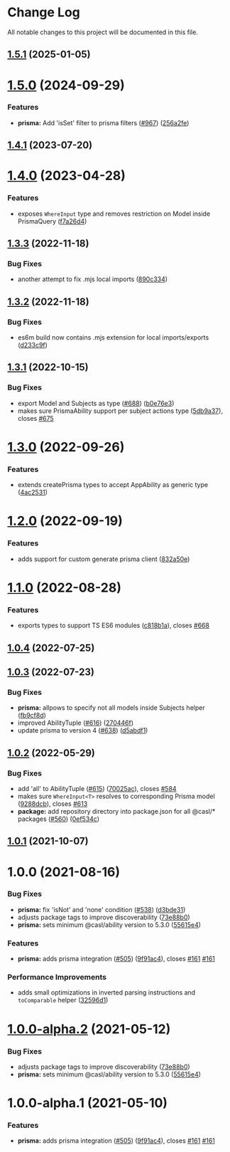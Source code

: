 # Change Log

All notable changes to this project will be documented in this file.

## [1.5.1](https://github.com/stalniy/casl/compare/@casl/prisma@1.5.0...@casl/prisma@1.5.1) (2025-01-05)

# [1.5.0](https://github.com/stalniy/casl/compare/@casl/prisma@1.4.1...@casl/prisma@1.5.0) (2024-09-29)


### Features

* **prisma:** Add 'isSet' filter to prisma filters ([#967](https://github.com/stalniy/casl/issues/967)) ([256a2fe](https://github.com/stalniy/casl/commit/256a2fe170b3dcad9869cc2b17d895fdb1b8e6dc))

## [1.4.1](https://github.com/stalniy/casl/compare/@casl/prisma@1.4.0...@casl/prisma@1.4.1) (2023-07-20)

# [1.4.0](https://github.com/stalniy/casl/compare/@casl/prisma@1.3.3...@casl/prisma@1.4.0) (2023-04-28)


### Features

* exposes `WhereInput` type and removes restriction on Model inside PrismaQuery ([f7a26d4](https://github.com/stalniy/casl/commit/f7a26d424c96c4e0bd99c44952f60ef37f8fd882))

## [1.3.3](https://github.com/stalniy/casl/compare/@casl/prisma@1.3.2...@casl/prisma@1.3.3) (2022-11-18)


### Bug Fixes

* another attempt to fix .mjs local imports ([890c334](https://github.com/stalniy/casl/commit/890c3341acf52e8b1c55eb6450841d02133226e1))

## [1.3.2](https://github.com/stalniy/casl/compare/@casl/prisma@1.3.1...@casl/prisma@1.3.2) (2022-11-18)


### Bug Fixes

* es6m build now contains .mjs extension for local imports/exports ([d233c9f](https://github.com/stalniy/casl/commit/d233c9fecdb762b2b454d8e9375805633d9e35fe))

## [1.3.1](https://github.com/stalniy/casl/compare/@casl/prisma@1.3.0...@casl/prisma@1.3.1) (2022-10-15)


### Bug Fixes

* export Model and Subjects as type ([#688](https://github.com/stalniy/casl/issues/688)) ([b0e76e3](https://github.com/stalniy/casl/commit/b0e76e3e667ea639ca94101ce0930bbd784fd60f))
* makes sure PrismaAbility support per subject actions type ([5db9a37](https://github.com/stalniy/casl/commit/5db9a3758f444ac40b957f5bb20821d43a830b8e)), closes [#675](https://github.com/stalniy/casl/issues/675)

# [1.3.0](https://github.com/stalniy/casl/compare/@casl/prisma@1.2.0...@casl/prisma@1.3.0) (2022-09-26)


### Features

* extends createPrisma types to accept AppAbility as generic type ([4ac2531](https://github.com/stalniy/casl/commit/4ac25319ad08c5a1731706a0b7be6eae2a46005f))

# [1.2.0](https://github.com/stalniy/casl/compare/@casl/prisma@1.1.0...@casl/prisma@1.2.0) (2022-09-19)


### Features

* adds support for custom generate prisma client ([832a50e](https://github.com/stalniy/casl/commit/832a50e532afcf32c19f3696958d25d300bd08bd))

# [1.1.0](https://github.com/stalniy/casl/compare/@casl/prisma@1.0.4...@casl/prisma@1.1.0) (2022-08-28)


### Features

* exports types to support TS ES6 modules ([c818b1a](https://github.com/stalniy/casl/commit/c818b1a84cee6dc2ad78be72db4d1afe0f95b3f1)), closes [#668](https://github.com/stalniy/casl/issues/668)

## [1.0.4](https://github.com/stalniy/casl/compare/@casl/prisma@1.0.3...@casl/prisma@1.0.4) (2022-07-25)

## [1.0.3](https://github.com/stalniy/casl/compare/@casl/prisma@1.0.2...@casl/prisma@1.0.3) (2022-07-23)


### Bug Fixes

* **prisma:** allpows to specify not all models inside Subjects helper ([fb9cf8d](https://github.com/stalniy/casl/commit/fb9cf8d3b41f2030e36d2e774731da3540cca55e))
* improved AbilityTuple ([#616](https://github.com/stalniy/casl/issues/616)) ([270446f](https://github.com/stalniy/casl/commit/270446fe7b68bb00a6546d04d6bee88a816a00ff))
* update prisma to version 4 ([#638](https://github.com/stalniy/casl/issues/638)) ([d5abdf1](https://github.com/stalniy/casl/commit/d5abdf1c82b58c8515d2be48d2cf798add5b1e13))

## [1.0.2](https://github.com/stalniy/casl/compare/@casl/prisma@1.0.1...@casl/prisma@1.0.2) (2022-05-29)


### Bug Fixes

* add 'all' to AbilityTuple ([#615](https://github.com/stalniy/casl/issues/615)) ([70025ac](https://github.com/stalniy/casl/commit/70025ac13a8acdf4093d5379961198daf26e9007)), closes [#584](https://github.com/stalniy/casl/issues/584)
* makes sure `WhereInput<T>` resolves to corresponding Prisma model ([9288dcb](https://github.com/stalniy/casl/commit/9288dcb9a6eb91671b23c38454e189cd561af235)), closes [#613](https://github.com/stalniy/casl/issues/613)
* **package:** add repository directory into package.json for all @casl/* packages ([#560](https://github.com/stalniy/casl/issues/560)) ([0ef534c](https://github.com/stalniy/casl/commit/0ef534c9df44816cd64d5142f41621034e5b70db))

## [1.0.1](https://github.com/stalniy/casl/compare/@casl/prisma@1.0.0...@casl/prisma@1.0.1) (2021-10-07)

# 1.0.0 (2021-08-16)


### Bug Fixes

* **prisma:** fix 'isNot' and 'none' condition ([#538](https://github.com/stalniy/casl/issues/538)) ([d3bde31](https://github.com/stalniy/casl/commit/d3bde31b77986b4a99638bd72550d72ce2160200))
* adjusts package tags to improve discoverability ([73e88b0](https://github.com/stalniy/casl/commit/73e88b0a256625b193b2cd9dc4a219f2e1193cbc))
* **prisma:** sets minimum @casl/ability version to 5.3.0 ([55615e4](https://github.com/stalniy/casl/commit/55615e44fa22bfe2b4f2791f6eb218db1df5cfcc))


### Features

* **prisma:** adds prisma integration ([#505](https://github.com/stalniy/casl/issues/505)) ([9f91ac4](https://github.com/stalniy/casl/commit/9f91ac403f05c8fac5229b1c9e243909379efbc6)), closes [#161](https://github.com/stalniy/casl/issues/161) [#161](https://github.com/stalniy/casl/issues/161)


### Performance Improvements

* adds small optimizations in inverted parsing instructions and `toComparable` helper ([32596d1](https://github.com/stalniy/casl/commit/32596d119f26dab09347a0b781a63773c66a3ebc))

# [1.0.0-alpha.2](https://github.com/stalniy/casl/compare/@casl/prisma@1.0.0-alpha.1...@casl/prisma@1.0.0-alpha.2) (2021-05-12)


### Bug Fixes

* adjusts package tags to improve discoverability ([73e88b0](https://github.com/stalniy/casl/commit/73e88b0a256625b193b2cd9dc4a219f2e1193cbc))
* **prisma:** sets minimum @casl/ability version to 5.3.0 ([55615e4](https://github.com/stalniy/casl/commit/55615e44fa22bfe2b4f2791f6eb218db1df5cfcc))

# 1.0.0-alpha.1 (2021-05-10)


### Features

* **prisma:** adds prisma integration ([#505](https://github.com/stalniy/casl/issues/505)) ([9f91ac4](https://github.com/stalniy/casl/commit/9f91ac403f05c8fac5229b1c9e243909379efbc6)), closes [#161](https://github.com/stalniy/casl/issues/161) [#161](https://github.com/stalniy/casl/issues/161)

